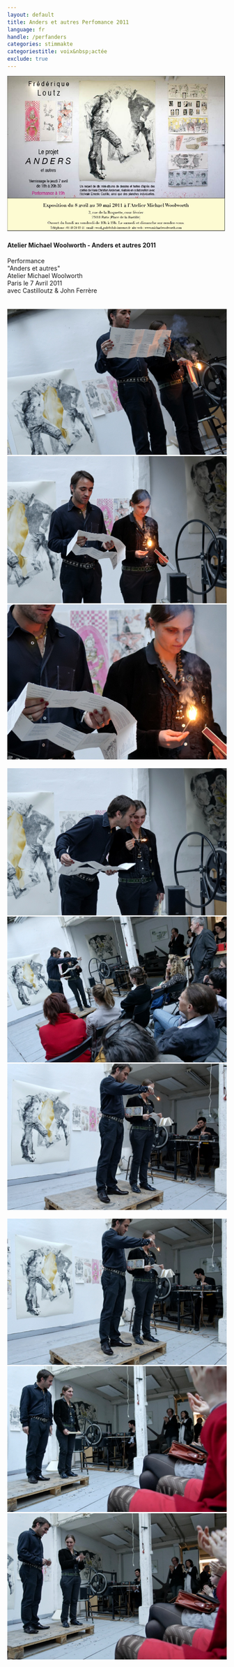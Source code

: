 ```yaml
---
layout: default
title: Anders et autres Perfomance 2011
language: fr
handle: /perfanders
categories: stimmakte
categoriestitle: voix&nbsp;actée
exclude: true
---
```


<a rel="lightbox" data-lightbox="example-1" href="/galeries/performance-anderswoolworth/anders-einladung-Ernesto-Castillo.jpg" title="Performance Anders et autres 2011"><img src="/galeries/performance-anderswoolworth/anders-einladung-Ernesto-Castillo.jpg" alt="Performance Anders et autres 2011" class="img-left"></a>
#### Atelier Michael Woolworth - Anders et autres 2011  
  
Performance  
"Anders et autres"    
Atelier Michael Woolworth  
Paris le 7 Avril 2011  
avec Castilloutz & John Ferrère  
<br style="clear:both" />
<br style="clear:both" />
<a rel="lightbox" data-lightbox="example-1" href="/galeries/performance-anderswoolworth/LA070.jpg" title="Performance Anders et autres 1"><img src="/galeries/performance-anderswoolworth/LA070.jpg" alt="Performance Anders et autres 1" class="img-left3"></a>
<a rel="lightbox" data-lightbox="example-1" href="/galeries/performance-anderswoolworth/LA073.jpg" title="Performance Anders et autres 2"><img src="/galeries/performance-anderswoolworth/LA073.jpg" alt="Performance Anders et autres 2" class="img-left3"></a>
<a rel="lightbox" data-lightbox="example-1" href="/galeries/performance-anderswoolworth/LA073bis.jpg" title="Performance Anders et autres 3"><img src="/galeries/performance-anderswoolworth/LA073bis.jpg" alt="Performance Anders et autres 3" class="img-left3"></a>
<br style="clear:both" />
<br style="clear:both" />
<a rel="lightbox" data-lightbox="example-1" href="/galeries/performance-anderswoolworth/LA077.jpg" title="Performance Anders et autres 4"><img src="/galeries/performance-anderswoolworth/LA077.jpg" alt="Performance Anders et autres 4" class="img-left3"></a>
<a rel="lightbox" data-lightbox="example-1" href="/galeries/performance-anderswoolworth/LA083.jpg" title="Performance Anders et autres 5"><img src="/galeries/performance-anderswoolworth/LA083.jpg" alt="Performance Anders et autres 5" class="img-left3"></a>
<a rel="lightbox" data-lightbox="example-1" href="/galeries/performance-anderswoolworth/LA086.jpg" title="Performance Anders et autres 6"><img src="/galeries/performance-anderswoolworth/LA086.jpg" alt="Performance Anders et autres 6" class="img-left3"></a>
<br style="clear:both" />
<br style="clear:both" />
<a rel="lightbox" data-lightbox="example-1" href="/galeries/performance-anderswoolworth/LA087.jpg" title="Performance Anders et autres 7"><img src="/galeries/performance-anderswoolworth/LA087.jpg" alt="Performance Anders et autres 7" class="img-left3"></a>
<a rel="lightbox" data-lightbox="example-1" href="/galeries/performance-anderswoolworth/LA090.jpg" title="Performance Anders et autres 8"><img src="/galeries/performance-anderswoolworth/LA090.jpg" alt="Performance Anders et autres 8" class="img-left3"></a>
<a rel="lightbox" data-lightbox="example-1" href="/galeries/performance-anderswoolworth/LA091.jpg" title="Performance Anders et autres 9"><img src="/galeries/performance-anderswoolworth/LA091.jpg" alt="Performance Anders et autres 9" class="img-left3"></a>
<br style="clear:both" />
<br style="clear:both" />
